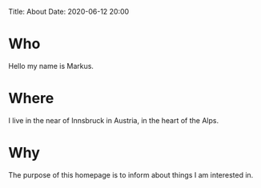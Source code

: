 Title: About
Date: 2020-06-12 20:00

# Who
Hello my name is Markus. 

# Where
I live in the near of Innsbruck in Austria, in the heart of the Alps.

# Why
The purpose of this homepage is to inform about things I am interested in. 